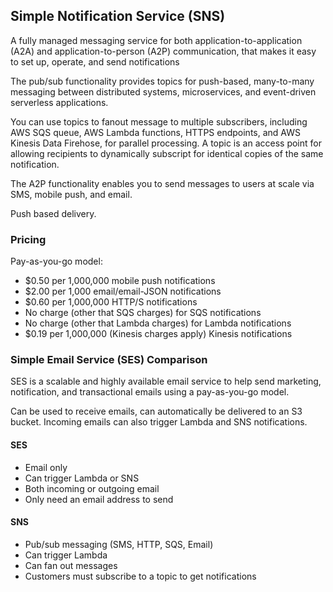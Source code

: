 ## Simple Notification Service (SNS)

A fully managed messaging service for both application-to-application (A2A) and application-to-person (A2P) communication, that makes it easy to set up, operate, and send notifications

The pub/sub functionality provides topics for push-based, many-to-many messaging between distributed systems, microservices, and event-driven serverless applications.

You can use topics to fanout message to multiple subscribers, including AWS SQS queue, AWS Lambda functions, HTTPS endpoints, and AWS Kinesis Data Firehose, for parallel processing. A topic is an access point for allowing recipients to dynamically subscript for identical copies of the same notification.

The A2P functionality enables you to send messages to users at scale via SMS, mobile push, and email.

Push based delivery.

### Pricing

Pay-as-you-go model:

- $0.50 per 1,000,000 mobile push notifications
- $2.00 per 1,000 email/email-JSON notifications
- $0.60 per 1,000,000 HTTP/S notifications
- No charge (other that SQS charges) for SQS notifications
- No charge (other that Lambda charges) for Lambda notifications
- $0.19 per 1,000,000 (Kinesis charges apply) Kinesis notifications

### Simple Email Service (SES) Comparison

SES is a scalable and highly available email service to help send marketing, notification, and transactional emails using a pay-as-you-go model.

Can be used to receive emails, can automatically be delivered to an S3 bucket. Incoming emails can also trigger Lambda and SNS notifications.

#### SES

- Email only
- Can trigger Lambda or SNS
- Both incoming or outgoing email
- Only need an email address to send

#### SNS

- Pub/sub messaging (SMS, HTTP, SQS, Email)
- Can trigger Lambda
- Can fan out messages
- Customers must subscribe to a topic to get notifications
